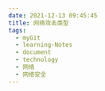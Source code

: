 ```yaml
---
date: 2021-12-13 09:45:45
title: 网络攻击类型
tags:
  - myGit
  - learning-Notes
  - document
  - technology
  - 网络
  - 网络安全
---
```


